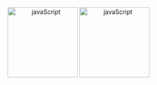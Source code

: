 <div align="center">
  <img height="160em" align="center" alt="javaScript" src="https://github-readme-stats.vercel.app/api?username=joaofelipesc&amp;show_icons=true&amp;theme=transparent"/> 
  <img height="160em" align="center" alt="javaScript" src="https://github-readme-stats.vercel.app/api/top-langs/?username=joaofelipesc&amp;layout=compact&amp;theme=transparent"/>
  
</div>
